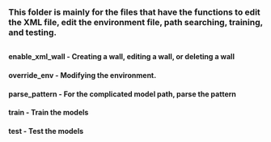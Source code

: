 ### This folder is mainly for the files that have the functions to edit the XML file, edit the environment file, path searching, training, and testing.

##

#### enable_xml_wall - Creating a wall, editing a wall, or deleting a wall
#### override_env - Modifying the environment.
#### parse_pattern - For the complicated model path, parse the pattern
#### train - Train the models
#### test - Test the models
